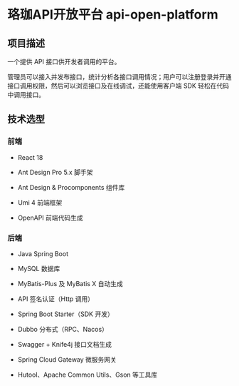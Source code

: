 # 珞珈API开放平台 api-open-platform

## 项目描述

一个提供 API 接口供开发者调用的平台。

管理员可以接入并发布接口，统计分析各接口调用情况；用户可以注册登录并开通接口调用权限，然后可以浏览接口及在线调试，还能使用客户端 SDK 轻松在代码中调用接口。

## 技术选型

### 前端

- React 18

- Ant Design Pro 5.x 脚手架

- Ant Design & Procomponents 组件库

- Umi 4 前端框架

- OpenAPI 前端代码生成

### 后端

- Java Spring Boot

- MySQL 数据库

- MyBatis-Plus 及 MyBatis X 自动生成

- API 签名认证（Http 调用）

- Spring Boot Starter（SDK 开发）

- Dubbo 分布式（RPC、Nacos）

- Swagger + Knife4j 接口文档生成

- Spring Cloud Gateway 微服务网关

- Hutool、Apache Common Utils、Gson 等工具库
